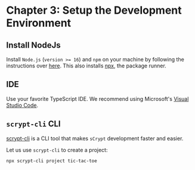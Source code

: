 # Chapter 3: Setup the Development Environment

## Install NodeJs

Install `Node.js` (`version >= 16`) and `npm` on your machine by following the instructions over [here](https://nodejs.org/en/download). This also installs [npx](https://www.npmjs.com/package/npx), the package runner.

## IDE

Use your favorite TypeScript IDE. We recommend using Microsoft's [Visual Studio Code](https://code.visualstudio.com/).


## `scrypt-cli` CLI

[scrypt-cli](https://github.com/sCrypt-Inc/scrypt-cli) is a CLI tool that makes `sCrypt` development faster and easier.

Let us use `scrypt-cli` to create a project:

```bash
npx scrypt-cli project tic-tac-toe
```


